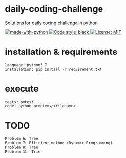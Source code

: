 # daily-coding-challenge
Solutions for daily coding challenge in python

[![made-with-python](https://img.shields.io/badge/Made%20with-Python-1f425f.svg)](https://www.python.org/)
<a href="https://github.com/python/black"><img alt="Code style: black" src="https://img.shields.io/badge/code%20style-black-000000.svg"></a>
[![License: MIT](https://img.shields.io/badge/License-MIT-yellow.svg)](https://opensource.org/licenses/MIT)

# installation & requirements
```
language: python3.7
installation: pip install -r requirement.txt
```

# execute
```
tests: pytest .
code: python problems/<filename>
```


# TODO
```
Problem 6: Tree
Problem 7: Efficient method (Dynamic Programming)
Problem 8: Tree
Problem 11: Trie
```